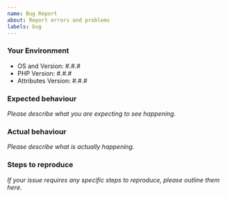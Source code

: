 ```yaml
---
name: Bug Report
about: Report errors and problems
labels: bug
---
```


### Your Environment

- OS and Version: #.#.#
- PHP Version: #.#.#
- Attributes Version: #.#.#

### Expected behaviour

*Please describe what you are expecting to see happening.*

### Actual behaviour

*Please describe what is actually happening.*

### Steps to reproduce

*If your issue requires any specific steps to reproduce, please outline them here.*
